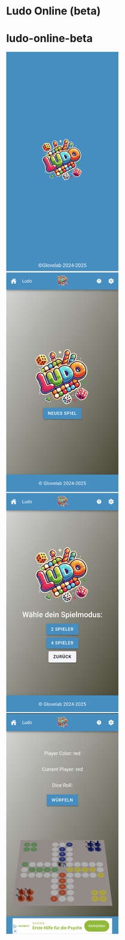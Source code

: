 ﻿# Ludo Online (beta)
# ludo-online-beta

<img src="images/splashscreen.png" alt="Splash Screen" width="300"/>
<img src="images/mainscreen.png" alt="Mainscreen" width="300"/>
<img src="images/gameselection.png" alt="Game Selection" width="300"/>
<img src="images/gamescreen.png" alt="GameScreen" width="300"/>

